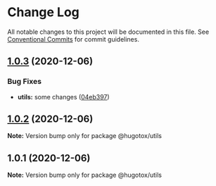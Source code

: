 # Change Log

All notable changes to this project will be documented in this file.
See [Conventional Commits](https://conventionalcommits.org) for commit guidelines.

## [1.0.3](https://github.com/hugotox/lerna-fun/compare/@hugotox/utils@1.0.2...@hugotox/utils@1.0.3) (2020-12-06)


### Bug Fixes

* **utils:** some changes ([04eb397](https://github.com/hugotox/lerna-fun/commit/04eb39773795e0976edc771f4548472452742f4e))





## [1.0.2](https://github.com/hugotox/lerna-fun/compare/@hugotox/utils@1.0.1...@hugotox/utils@1.0.2) (2020-12-06)

**Note:** Version bump only for package @hugotox/utils





## 1.0.1 (2020-12-06)

**Note:** Version bump only for package @hugotox/utils
